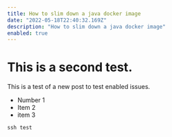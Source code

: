 ```yaml
---
title: How to slim down a java docker image
date: "2022-05-18T22:40:32.169Z"
description: "How to slim down a java docker image"
enabled: true
---
```


# This is a  second test.

This is a test of a new post to test enabled issues.

- Number 1
- Item 2
- item 3


```shell
ssh test
```
